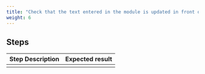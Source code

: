 ```yaml
---
title: "Check that the text entered in the module is updated in front office"
weight: 6
---
```

## Steps
| Step Description | Expected result |
| ----- | ----- |
|  |  |
